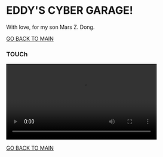 # EDDY'S CYBER GARAGE!

With love, for my son Mars Z. Dong.

[GO BACK TO MAIN](index.md)

### TOUCh

<video width="80%" controls>
  <source src="img/touch/getintouch.mp4" type="video/mp4">
  Your browser does not support the video tag.
</video>

[GO BACK TO MAIN](index.md)